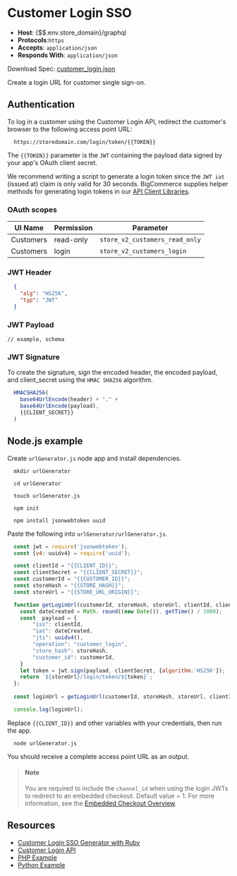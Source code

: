 # Customer Login SSO

* **Host**: {$$.env.store_domain}/graphql
* **Protocols**:`https`
* **Accepts**: `application/json`
* **Responds With**: `application/json`


Download Spec: [customer_login.json](https://bigcommerce.stoplight.io/api/v1/projects/bigcommerce/api-reference/nodes/reference/customer_login.yml?branch=master&amp;deref=all&amp;format=json)

Create a login URL for customer single sign-on.

## Authentication

To log in a customer using the Customer Login API, redirect the customer's browser to the following access point URL:

```http
  https://storedomain.com/login/token/{{TOKEN}}
```


The `{{TOKEN}}` parameter is the `JWT` containing the payload data signed by your app's OAuth client secret. 

We recommend writing a script to generate a login token since the `JWT iat` (issued at) claim is only valid for 30 seconds. BigCommerce supplies helper methods for generating login tokens in our [API Client Libraries](/tools-resources).
    

### OAuth scopes

| UI Name | Permission | Parameter |
|----|----|----|
| Customers | read-only | `store_v2_customers_read_only` |
| Customers | login | `store_v2_customers_login` |



### JWT Header

```json
  {
    "alg": "HS256",
    "typ": "JWT"
  }
```


### JWT Payload
    // example, schema

### JWT Signature
    
To create the signature, sign the encoded header, the encoded payload, and client_secret using the `HMAC SHA256` algorithm.
  
```js
  HMACSHA256(
    base64UrlEncode(header) + "." +
    base64UrlEncode(payload),
    {{CLIENT_SECRET}}
  )
```


## Node.js example
      
Create `urlGenerator.js` node app and install dependencies.
    
```shell
  mkdir urlGenerator

  cd urlGenerator

  touch urlGenerator.js

  npm init

  npm install jsonwebtoken uuid
```

Paste the following into `urlGenerator/urlGenerator.js`.

```js
  const jwt = require('jsonwebtoken');
  const {v4: uuidv4} = require('uuid');

  const clientId = "{{CLIENT_ID}}";
  const clientSecret = "{{CLIENT_SECRET}}";
  const customerId = "{{CUSTOMER_ID}}";
  const storeHash = "{{STORE_HASH}}";
  const storeUrl = "{{STORE_URL_ORIGIN}}";

  function getLoginUrl(customerId, storeHash, storeUrl, clientId, clientSecret) {
    const dateCreated = Math. round((new Date()). getTime() / 1000);
    const  payload = {
        "iss": clientId,
        "iat": dateCreated,
        "jti": uuidv4(),
        "operation": "customer_login",
        "store_hash": storeHash,
        "customer_id": customerId,
    }
    let token = jwt.sign(payload, clientSecret, {algorithm:'HS256'});
    return `${storeUrl}/login/token/${token}`;
  };
  
  const loginUrl = getLoginUrl(customerId, storeHash, storeUrl, clientId, clientSecret);

  console.log(loginUrl);
```


Replace `{{CLIENT_ID}}` and other variables with your credentials, then run the app.

```shell
  node urlGenerator.js
```

You should receive a complete access point URL as an output.

<!-- theme: info -->
> #### Note
> You are required to include the `channel_id` when using the login JWTs to redirect to an embedded checkout. Default value = 1. For more information, see the [Embedded Checkout Overview](/api-docs/storefronts/embedded-checkout/embedded-checkout-overview).


## Resources

* [Customer Login SSO Generator with Ruby](https://github.com/jordanarldt/ruby-bc-customer-sso-generator/)
* [Customer Login API](/api-docs/customers/customer-login-api)
* [PHP Example](https://github.com/bigcommerce/bigcommerce-api-php/blob/master/src/Bigcommerce/Api/Client.php#L421)
* [Python Example](https://github.com/bigcommerce/bigcommerce-api-python/blob/master/bigcommerce/customer_login_token.py)
